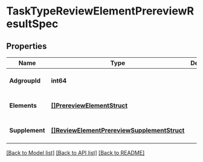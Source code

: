 # TaskTypeReviewElementPrereviewResultSpec

## Properties
Name | Type | Description | Notes
------------ | ------------- | ------------- | -------------
**AdgroupId** | **int64** |  | [optional] [default to null]
**Elements** | [**[]PrereviewElementStruct**](prereview_element_struct.md) |  | [optional] [default to null]
**Supplement** | [**[]ReviewElementPrereviewSupplementStruct**](review_element_prereview_supplement_struct.md) |  | [optional] [default to null]

[[Back to Model list]](../README.md#documentation-for-models) [[Back to API list]](../README.md#documentation-for-api-endpoints) [[Back to README]](../README.md)


